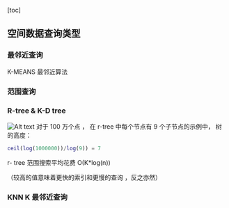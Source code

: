 [toc]

## 空间数据查询类型

### 最邻近查询

K-MEANS 最邻近算法

### 范围查询

### R-tree & K-D tree

![Alt text](http://static.zybuluo.com/bingqixuan/xyf2squeaa24zhzcddnwle81/11.png)
对于 100 万个点 ， 在 r-tree 中每个节点有 9 个子节点的示例中， 树的高度：

```matlab
ceil(log(1000000))/log(9)) = 7
```

r- tree 范围搜索平均花费 O(K\*log(n))

（较高的值意味着更快的索引和更慢的查询 ，反之亦然）

### KNN K 最邻近查询
